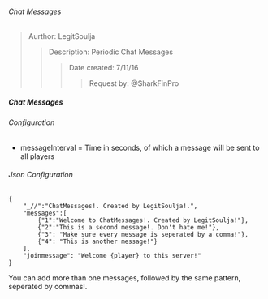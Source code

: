 ###### Chat Messages
> Aurthor: LegitSoulja
>> Description: Periodic Chat Messages
>>> Date created: 7/11/16
>>>> Request by: @SharkFinPro

##### Chat Messages
###### Configuration
- messageInterval = Time in seconds, of which a message will be sent to all players

###### Json Configuration
```
{
	"_//":"ChatMessages!. Created by LegitSoulja!.",
	"messages":[
		{"1":"Welcome to ChatMessages!. Created by LegitSoulja!"},
		{"2":"This is a second message!. Don't hate me!"},
		{"3": "Make sure every message is seperated by a comma!"},
		{"4": "This is another message!"}
	],
	"joinmessage": "Welcome {player} to this server!"
}

```

You can add more than one messages, followed by the same pattern, seperated by commas!.
